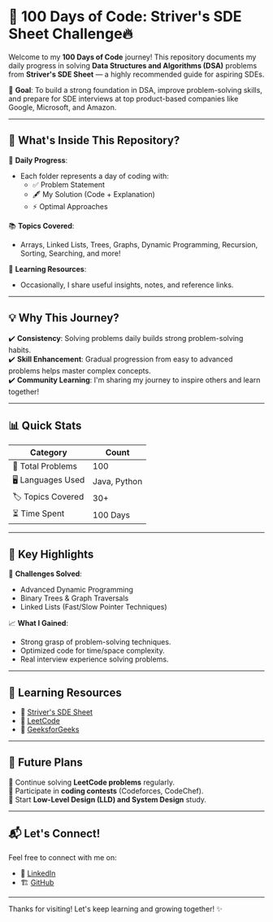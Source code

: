 # 💯 100 Days of Code: Striver's SDE Sheet Challenge🔥

Welcome to my **100 Days of Code** journey! This repository documents my daily progress in solving **Data Structures and Algorithms (DSA)** problems from **Striver's SDE Sheet** — a highly recommended guide for aspiring SDEs.

🎯 **Goal**: To build a strong foundation in DSA, improve problem-solving skills, and prepare for SDE interviews at top product-based companies like Google, Microsoft, and Amazon.

---

## 🧩 **What's Inside This Repository?**

📅 **Daily Progress**:  
- Each folder represents a day of coding with:  
  - ✅ Problem Statement  
  - 🖋️ My Solution (Code + Explanation)  
  - ⚡ Optimal Approaches  

📚 **Topics Covered**:  
- Arrays, Linked Lists, Trees, Graphs, Dynamic Programming, Recursion, Sorting, Searching, and more!

🔎 **Learning Resources**:  
- Occasionally, I share useful insights, notes, and reference links.

---

## 💡 **Why This Journey?**  

✔️ **Consistency**: Solving problems daily builds strong problem-solving habits.  
✔️ **Skill Enhancement**: Gradual progression from easy to advanced problems helps master complex concepts.  
✔️ **Community Learning**: I'm sharing my journey to inspire others and learn together!  

---

## 📊 **Quick Stats**  

| **Category**        | **Count**     |  
|---------------------|---------------|  
| 📁 Total Problems  | 100           |  
| 🖥️ Languages Used  | Java, Python  |  
| 🏷️ Topics Covered  | 30+           |  
| ⏳ Time Spent      | 100 Days      |  

---

## 🎯 **Key Highlights**  

🚀 **Challenges Solved**:  
- Advanced Dynamic Programming  
- Binary Trees & Graph Traversals  
- Linked Lists (Fast/Slow Pointer Techniques)  

📈 **What I Gained**:  
- Strong grasp of problem-solving techniques.  
- Optimized code for time/space complexity.  
- Real interview experience solving problems.

---

## 🔗 **Learning Resources**  

- 🔗 [Striver's SDE Sheet](https://takeuforward.org/interviews/strivers-sde-sheet-top-coding-interview-problems/)  
- 🔗 [LeetCode](https://leetcode.com/)  
- 🔗 [GeeksforGeeks](https://www.geeksforgeeks.org/)  

---

## 📢 **Future Plans**  

🔄 Continue solving **LeetCode problems** regularly.  
🔄 Participate in **coding contests** (Codeforces, CodeChef).  
🔄 Start **Low-Level Design (LLD) and System Design** study.  

---

## 📬 **Let's Connect!**  

Feel free to connect with me on:  
- 💼 [LinkedIn](https://linkedin.com/in/Shreyanshsokal)  
- 🏗️ [GitHub](https://github.com/ShreyanshSokal)

---

Thanks for visiting! Let's keep learning and growing together! ✨

